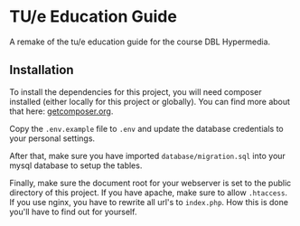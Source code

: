 # TU/e Education Guide
A remake of the tu/e education guide for the course DBL Hypermedia.

## Installation
To install the dependencies for this project, you will need composer installed (either locally for this project or globally). You can find more about that here: [getcomposer.org](https://getcomposer.org).

Copy the `.env.example` file to `.env` and update the database credentials to your personal settings.

After that, make sure you have imported `database/migration.sql` into your mysql database to setup the tables.

Finally, make sure the document root for your webserver is set to the public directory of this project. If you have apache, make sure to allow `.htaccess`. If you use nginx, you have to rewrite all url's to `index.php`. How this is done you'll have to find out for yourself.
